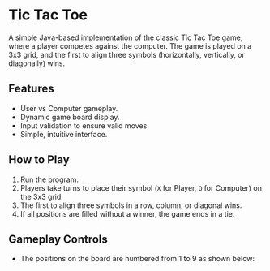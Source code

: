 # Tic Tac Toe

A simple Java-based implementation of the classic Tic Tac Toe game, where a player competes against the computer. The game is played on a 3x3 grid, and the first to align three symbols (horizontally, vertically, or diagonally) wins.

## Features
- User vs Computer gameplay.
- Dynamic game board display.
- Input validation to ensure valid moves.
- Simple, intuitive interface.

## How to Play
1. Run the program.
2. Players take turns to place their symbol (`X` for Player, `O` for Computer) on the 3x3 grid.
3. The first to align three symbols in a row, column, or diagonal wins.
4. If all positions are filled without a winner, the game ends in a tie.

## Gameplay Controls
- The positions on the board are numbered from 1 to 9 as shown below:
